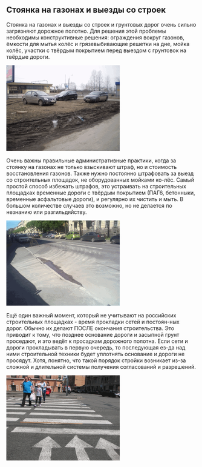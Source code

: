 ## Стоянка на газонах и выезды со строек

Стоянка на газонах и выезды со строек и грунтовых дорог очень сильно загрязняют дорожное полотно. Для решения этой проблемы необходимы конструктивные решения: ограждения вокруг газонов, ёмкости для мытья колёс и грязевыбивающие решетки на дне, мойка колёс, участки с твёрдым покрытием перед выездом с грунтовок на твёрдые дороги.

![Стоянка на газонах](/image/fig1_13.png "Стоянка на газонах")

Очень важны правильные административные практики, когда за стоянку на газонах не только взыскивают штраф, но и стоимость восстановления газонов. Также нужно постоянно штрафовать за выезд со строительных площадок, не оборудованных мойками ко-лёс. Самый простой способ избежать штрафов, это устраивать на строительных площадках временные дороги с твёрдым покрытием (ПАГ6, бетонныки, временные асфальтовые дороги), и регулярно их чистить и мыть. В большом количестве случаев это возможно, но не делается по незнанию или разгильдяйству.

![Выезд со стройки](/image/fig1_14.png "Выезд со стройки")

Ещё один важный момент, который не учитывают на российских строительных площадках - время прокладки сетей и постоян-ных дорог. Обычно их делают ПОСЛЕ окончания строительства. Это приводит к тому, что позднее основание дороги и засыпной грунт проседают, и это ведёт к просадкам дорожного полотна. Если сети и дороги прокладывать в первую очередь, то последующая ез-да над ними строительной техники будет уплотнять основание и дороги не просядут. Хотя, понятно, что такой порядок стройки возникает из-за сложной и длительной системы получения согласований и разрешений.

![???](/image/fig1_15.png "???")
